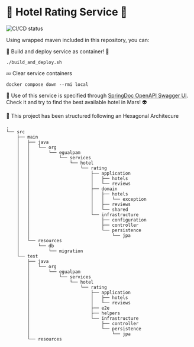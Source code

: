 # 🏨 Hotel Rating Service 🏨

![CI/CD status](https://github.com/erickgualpa/hotel-rating-service/actions/workflows/maven.yml/badge.svg)

Using wrapped maven included in this repository, you can:

🚀 Build and deploy service as container! 🐳
<br>

```shell script
./build_and_deploy.sh
```

💤 Clear service containers

```shell script
docker compose down --rmi local
```

🔹 Use of this service is specified through [SpringDoc OpenAPI Swagger UI](http://localhost:8080/swagger-ui/index.html).
Check it and try to find the best available hotel in Mars! 👽
<br>

📣 This project has been structured following an Hexagonal Architecure
```
.
└── src
    ├── main
    │   ├── java
    │   │   └── org
    │   │       └── egualpam
    │   │           └── services
    │   │               └── hotel
    │   │                   └── rating
    │   │                       ├── application
    │   │                       │   ├── hotels
    │   │                       │   └── reviews
    │   │                       ├── domain
    │   │                       │   ├── hotels
    │   │                       │   │   └── exception
    │   │                       │   ├── reviews
    │   │                       │   └── shared
    │   │                       └── infrastructure
    │   │                           ├── configuration
    │   │                           ├── controller
    │   │                           └── persistence
    │   │                               └── jpa
    │   └── resources
    │       └── db
    │           └── migration
    └── test
        ├── java
        │   └── org
        │       └── egualpam
        │           └── services
        │               └── hotel
        │                   └── rating
        │                       ├── application
        │                       │   ├── hotels
        │                       │   └── reviews
        │                       ├── e2e
        │                       ├── helpers
        │                       └── infrastructure
        │                           ├── controller
        │                           └── persistence
        │                               └── jpa
        └── resources
```
